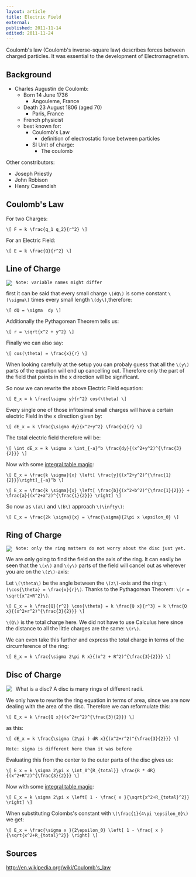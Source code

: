 ```yaml
---
layout: article
title: Electric Field
external:
published: 2011-11-14
edited: 2011-11-24
---
```


Coulomb's law (Coulomb's inverse-square law) describes forces between charged particles. It was essential to the development of Electromagnetism.

## Background

* Charles Augustin de Coulomb:
  * Born 14 June 1736
    * Angouleme, France
  * Death 23 August 1806 (aged 70)
    * Paris, France
  * French physicist
  * best known for:
    * Coulomb's Law
      * definition of electrostatic force between particles
    * SI Unit of charge: 
      * The coulomb

Other constributors:

* Joseph Priestly
* John Robison
* Henry Cavendish

## Coulomb's Law

For two Charges:

`\[
F = k \frac{q_1 q_2}{r^2}
\]`

For an Electric Field:

`\[
E = k \frac{Q}{r^2}
\]`

<div class="break"></div>

## Line of Charge

<img src="http://s3.amazonaws.com/answer-board-image/4b20ac70-f985-442e-86b7-8ca88f51f497.png" align="left" style="margin-right: 10px"/>

    Note: variable names might differ

first it can be said that every small charge `\(dQ\)` is some constant `\(\sigma\)` times every small length `\(dy\)`,therefore:

`\[
dQ = \sigma  dy
\]`

Additionally the Pythagorean Theorem tells us:

`\[
r = \sqrt{x^2 + y^2}
\]`

Finally we can also say:

`\[
cos(\theta) = \frac{x}{r}
\]`

When looking carefully at the setup you can probaly guess that all the `\(y\)` parts of the equation will end up cancelling out. Therefore only the part of the field that points in the x direction will be significant.

So now we can rewrite the above Electric Field equation:

`\[
E_x = k \frac{\sigma y}{r^2} cos(\theta)
\]`

Every single one of those infitesimal small charges will have a certain electric Field in the x direction given by:

`\[
dE_x = k \frac{\sigma dy}{x^2+y^2} \frac{x}{r}
\]`

The total electric field therefore will be:

`\[
\int dE_x = k \sigma x \int_{-a}^b \frac{dy}{(x^2+y^2)^{\frac{3}{2}}}
\]`

Now with some [integral table magic](http://integral-table.com/):

`\[
E_x = \frac{k \sigma}{x} \left[ \frac{y}{(x^2+y^2)^{\frac{1}{2}}}\right]_{-a}^b
\]`

`\[
E_x = \frac{k \sigma}{x} \left[ \frac{b}{(x^2+b^2)^{\frac{1}{2}}} + \frac{a}{(x^2+a^2)^{\frac{1}{2}}} \right]
\]`

So now as `\(a\)` and `\(b\)` approach `\(\infty\)`:

`\[
E_x = \frac{2k \sigma}{x} = \frac{\sigma}{2\pi x \epsilon_0}
\]`

<div class="break"></div>

## Ring of Charge

<img src="http://www.ic.sunysb.edu/Class/phy141md/lib/exe/fetch.php?media=phy142:lectures:ringofchargepotential.png" align="left" style="margin-right: 10px"/>

    Note: only the ring matters do not worry about the disc just yet.

We are only going to find the field on the axis of the ring. 
It can easily be seen that the `\(x\)` and `\(y\)` parts of the field will cancel out as wherever you are on the `\(z\)`-axis:

Let `\(\theta\)` be the angle between the `\(z\)`-axis and the ring: `\(\cos{\theta} = \frac{x}{r}\)`.
Thanks to the Pythagorean Theorem: `\(r = \sqrt{x^2+R^2}\)`.

`\[
E_x = k \frac{Q}{r^2} \cos{\theta} = k \frac{Q x}{r^3} = k \frac{Q x}{(x^2+r^2)^{\frac{3}{2}}}
\]`

`\(Q\)` is the total charge here. We did not have to use Calculus here since the distance to all the little charges are the same: `\(r\)`.

We can even take this further and express the total charge in terms of the circumference of the ring:

`\[
E_x = k \frac{\sigma 2\pi R x}{(x^2 + R^2)^{\frac{3}{2}}}
\]`

## Disc of Charge

<img src="http://www.ux1.eiu.edu/~cfadd/1360/25ElPot/25Images/Fig25.13.jpg" align="left" style="margin-right: 10px"/>

What is a disc? A disc is many rings of different radii.

We only have to rewrite the ring equation in terms of area, since we are now dealing with the area of the disc.
Therefore we can reformulate this:

`\[
E_x = k \frac{Q x}{(x^2+r^2)^{\frac{3}{2}}}
\]`

as this:

`\[
dE_x = k \frac{\sigma (2\pi ) dR x}{(x^2+r^2)^{\frac{3}{2}}}
\]`

    Note: sigma is different here than it was before
Evaluating this from the center to the outer parts of the disc gives us:

`\[
E_x = k \sigma 2\pi x \int_0^{R_{total}} \frac{R * dR}{(x^2+R^2)^{\frac{3}{2}}}
\]`

<div class="break"></div>

Now with some [integral table magic](http://integral-table.com/):

`\[
E_x = k \sigma 2\pi x \left[ 1 - \frac{ x }{\sqrt{x^2+R_{total}^2}} \right]
\]`

When substituting Colombs's constant with `\(\frac{1}{4\pi \epsilon_0}\)` we get:

`\[
E_x = \frac{\sigma x }{2\epsilon_0} \left[ 1 - \frac{ x }{\sqrt{x^2+R_{total}^2}} \right]
\]`

## Sources

http://en.wikipedia.org/wiki/Coulomb's_law